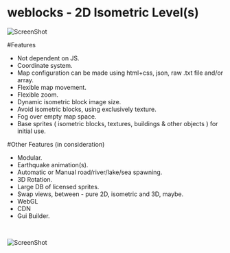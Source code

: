

# weblocks - 2D Isometric Level(s)

![ScreenShot](/../master/dd7e90056e.jpg?raw=true "Heading Image")

#Features 

<ul>
  <li>Not dependent on JS.</li>
  <li>Coordinate system.</li>
  <li>Map configuration can be made using html+css, json, raw .txt file and/or array.</li>
  <li>Flexible map movement.</li>
  <li>Flexible zoom.</li>
  <li>Dynamic isometric block image size.</li>
  <li>Avoid isometric blocks, using exclusively texture.</li>
  <li>Fog over empty map space.</li>
  <li>Base sprites ( isometric blocks, textures, buildings & other objects ) for initial use.</li>
</ul>

#Other Features (in consideration)

<ul>
  <li>Modular.</li>
  <li>Earthquake animation(s).</li>
  <li>Automatic or Manual road/river/lake/sea spawning.</li>
  <li>3D Rotation.</li>
  <li>Large DB of licensed sprites.</li>
  <li>Swap views, between - pure 2D, isometric and 3D, maybe.</li>
  <li>WebGL</li>
  <li>CDN</li>
  <li>Gui Builder.</li>
</ul>

<br/>

![ScreenShot](/../master/3d2f9e1902.jpg?raw=true "Heading Image")
